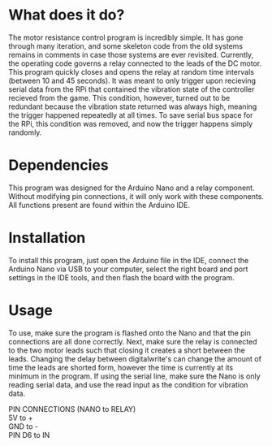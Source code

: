 # What does it do?

The motor resistance control program is incredibly simple. It has gone through many iteration, and some skeleton code from the old systems remains in comments in case those systems are ever revisited. Currently, the operating code governs a relay connected to the leads of the DC motor. This program quickly closes and opens the relay at random time intervals (between 10 and 45 seconds). It was meant to only trigger upon recieving serial data from the RPi that contained the vibration state of the controller recieved from the game. This condition, however, turned out to be redundant because the vibration state returned was always high, meaning the trigger happened repeatedly at all times. To save serial bus space for the RPi, this condition was removed, and now the trigger happens simply randomly.

# Dependencies

This program was designed for the Arduino Nano and a relay component. Without modifying pin connections, it will only work with these components. All functions present are found within the Arduino IDE.

# Installation

To install this program, just open the Arduino file in the IDE, connect the Arduino Nano via USB to your computer, select the right board and port settings in the IDE tools, and then flash the board with the program.

# Usage

To use, make sure the program is flashed onto the Nano and that the pin connections are all done correctly. Next, make sure the relay is connected to the two motor leads such that closing it creates a short between the leads. Changing the delay between digitalwrite's can change the amount of time the leads are shorted form, however the time is currently at its minimum in the program. If using the serial line, make sure the Nano is only reading serial data, and use the read input as the condition for vibration data.

PIN CONNECTIONS (NANO to RELAY)  
5V to +  
GND to -  
PIN D6 to IN  